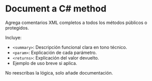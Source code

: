 # Document a C# method
Agrega comentarios XML completos a todos los métodos públicos o protegidos.


Incluye:
- `<summary>`: Descripción funcional clara en tono técnico.
- `<param>`: Explicación de cada parámetro.
- `<returns>`: Explicación del valor devuelto.
- Ejemplo de uso breve si aplica.


No reescribas la lógica, solo añade documentación.
